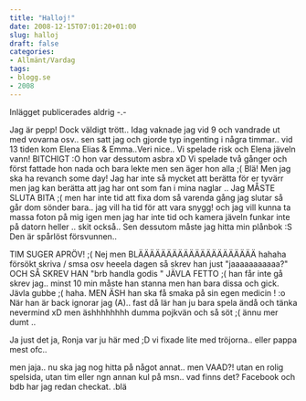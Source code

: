 ```yaml
---
title: "Halloj!"
date: 2008-12-15T07:01:20+01:00
slug: halloj
draft: false
categories:
- Allmänt/Vardag
tags:
- blogg.se
- 2008
---
```

Inlägget publicerades aldrig -.-  
  
  
Jag är pepp! Dock väldigt trött.. Idag vaknade jag vid 9 och vandrade ut med vovarna osv.. sen satt jag och gjorde typ ingenting i några timmar.. vid 13 tiden kom Elena Elias & Emma..Veri nice.. Vi spelade risk och Elena jäveln vann! BITCHIGT :O hon var dessutom asbra xD Vi spelade två gånger och först fattade hon nada och bara lekte men sen äger hon alla ;( Blä! Men jag ska ha revanch some day! Jag har inte så mycket att berätta för er tyvärr men jag kan berätta att jag har ont som fan i mina naglar .. Jag MÅSTE SLUTA BITA ;( men har inte tid att fixa dom så varenda gång jag slutar så går dom sönder bara.. jag vill ha tid för att vara snygg! och jag vill kunna ta massa foton på mig igen men jag har inte tid och kamera jäveln funkar inte på datorn heller .. skit också.. Sen dessutom måste jag hitta min plånbok :S Den är spårlöst försvunnen..  
  
TIM SUGER APRÖV! ;( Nej men BLÄÄÄÄÄÄÄÄÄÄÄÄÄÄÄÄÄÄÄÄÄ hahaha försökt skriva / smsa osv heeela dagen så skrev han just "jaaaaaaaaaaa?" OCH SÅ SKREV HAN "brb handla godis " JÄVLA FETTO ;( han får inte gå skrev jag.. minst 10 min måste han stanna men han bara dissa och gick. Jävla gubbe ;( haha. MEN ÄSH han ska få smaka på sin egen medicin ! :o När han är back ignorar jag (A).. fast då lär han ju bara spela ändå och tänka nevermind xD men äshhhhhhhh dumma pojkvän och så söt ;( ännu mer dumt ..  
  
Ja just det ja, Ronja var ju här med ;D vi fixade lite med tröjorna.. eller pappa mest ofc..  
  
men jaja.. nu ska jag nog hitta på något annat.. men VAAD?! utan en rolig spelsida, utan tim eller ngn annan kul på msn.. vad finns det? Facebook och bdb har jag redan checkat. .blä